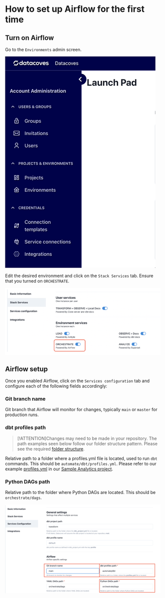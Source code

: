 # How to set up Airflow for the first time

## Turn on Airflow

Go to the `Environments` admin screen.

![Environments admin](./assets/menu_environments.gif)

Edit the desired environment and click on the `Stack Services` tab. Ensure that you turned on `ORCHESTRATE`.

![Setup environment services](./assets/environment-stack-services.png)

## Airflow setup

Once you enabled Airflow, click on the `Services configuration` tab and configure each of the following fields accordingly:

### Git branch name

Git branch that Airflow will monitor for changes, typically `main` or `master` for production runs.

### dbt profiles path
>[!ATTENTION]Changes may need to be made in your repository. The path examples seen below follow our folder structure pattern. Please see the required [folder structure](explanation/best-practices/datacoves/folder-structure.md).

Relative path to a folder where a profiles.yml file is located, used to run `dbt` commands. This should be `automate/dbt/profiles.yml`. Please refer to our example [profiles.yml](https://github.com/datacoves/balboa/blob/main/automate/dbt/profiles.yml) in our [Sample Analytics project](https://github.com/datacoves/balboa).

### Python DAGs path

Relative path to the folder where Python DAGs are located. This should be `orchestrate/dags`. 

![Service Configuration](./assets/airflow_config.png)

